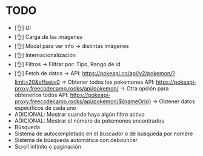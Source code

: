# TODO

- [👌] UI
- [👌] Carga de las imágenes
- [👌] Modal para ver info -> distintas imágenes
- [👌] Internacionalización
- [👌] Filtros -> Filtrar por: Tipo, Rango de id
- [👌] Fetch de datos -> 
    API: https://pokeapi.co/api/v2/pokemon/?limit=20&offset=0 -> Obtener todos los pokemones
    API: https://pokeapi-proxy.freecodecamp.rocks/api/pokemon/ -> Otra opción para obtenerlos todos
    API: https://pokeapi-proxy.freecodecamp.rocks/api/pokemon/${nameOrId} -> Obtener datos específicos de cada uno
- ADICIONAL: Mostrar cuando haya algún filtro activo
- ADICIONAL: Mostrar el número de pokemones encontrados
- Búsqueda
- Sistema de autocompletado en el buscador o de búsqueda por nombre
- Sistema de búsqueda automática con debouncer
- Scroll infinito o paginación